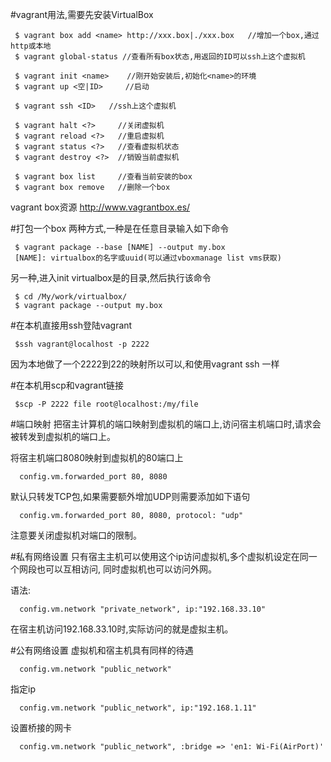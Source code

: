 #vagrant用法,需要先安装VirtualBox
```shell
 $ vagrant box add <name> http://xxx.box|./xxx.box   //增加一个box,通过http或本地 
 $ vagrant global-status //查看所有box状态,用返回的ID可以ssh上这个虚拟机 
 
 $ vagrant init <name>    //刚开始安装后,初始化<name>的环境 
 $ vagrant up <空|ID>     //启动

 $ vagrant ssh <ID>   //ssh上这个虚拟机 
   
 $ vagrant halt <?>     //关闭虚拟机 
 $ vagrant reload <?>   //重启虚拟机 
 $ vagrant status <?>   //查看虚拟机状态 
 $ vagrant destroy <?>  //销毁当前虚拟机 

 $ vagrant box list     //查看当前安装的box
 $ vagrant box remove   //删除一个box
```

vagrant box资源
http://www.vagrantbox.es/



#打包一个box
两种方式,一种是在任意目录输入如下命令 
```shell
 $ vagrant package --base [NAME] --output my.box
 [NAME]: virtualbox的名字或uuid(可以通过vboxmanage list vms获取)
```

另一种,进入init virtualbox是的目录,然后执行该命令 
```shell
 $ cd /My/work/virtualbox/
 $ vagrant package --output my.box
```


#在本机直接用ssh登陆vagrant
```shell
 $ssh vagrant@localhost -p 2222  
```

因为本地做了一个2222到22的映射所以可以,和使用vagrant ssh <ID>一样


#在本机用scp和vagrant链接
```shell
 $scp -P 2222 file root@localhost:/my/file
```


#端口映射
把宿主计算机的端口映射到虚拟机的端口上,访问宿主机端口时,请求会被转发到虚拟机的端口上。

将宿主机端口8080映射到虚拟机的80端口上
```shell
  config.vm.forwarded_port 80, 8080
```

默认只转发TCP包,如果需要额外增加UDP则需要添加如下语句
```shell
  config.vm.forwarded_port 80, 8080, protocol: "udp"
```

注意要关闭虚拟机对端口的限制。


#私有网络设置
只有宿主主机可以使用这个ip访问虚拟机,多个虚拟机设定在同一个网段也可以互相访问,
同时虚拟机也可以访问外网。

语法:
```shell
  config.vm.network "private_network", ip:"192.168.33.10"
```
在宿主机访问192.168.33.10时,实际访问的就是虚拟主机。


#公有网络设置
虚拟机和宿主机具有同样的待遇
```shell
  config.vm.network "public_network"
```

指定ip
```shell
  config.vm.network "public_network", ip:"192.168.1.11"
```

设置桥接的网卡
```shell
  config.vm.network "public_network", :bridge => 'en1: Wi-Fi(AirPort)'
```



